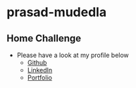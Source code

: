 # prasad-mudedla

## Home Challenge

* Please have a look at my profile below
  * [Github](https://github.com/prasadmudedla)
  * [LinkedIn](https://www.linkedin.com/in/prasadmudedla/)
  * [Portfolio](http://prasad.dev/)

